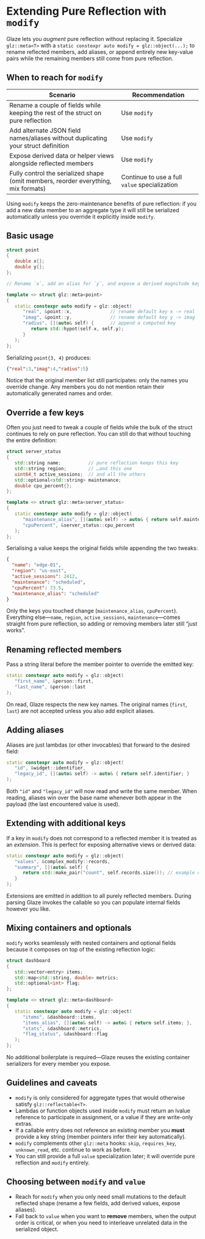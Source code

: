 # Extending Pure Reflection with `modify`

Glaze lets you _augment_ pure reflection without replacing it. Specialize `glz::meta<T>` with a `static constexpr auto modify = glz::object(...);` to rename reflected members, add aliases, or append entirely new key-value pairs while the remaining members still come from pure reflection.

## When to reach for `modify`

| Scenario | Recommendation |
| --- | --- |
| Rename a couple of fields while keeping the rest of the struct on pure reflection | Use `modify` |
| Add alternate JSON field names/aliases without duplicating your struct definition | Use `modify` |
| Expose derived data or helper views alongside reflected members | Use `modify` |
| Fully control the serialized shape (omit members, reorder everything, mix formats) | Continue to use a full `value` specialization |

Using `modify` keeps the zero-maintenance benefits of pure reflection: if you add a new data member to an aggregate type it will still be serialized automatically unless you override it explicitly inside `modify`.

## Basic usage

```cpp
struct point
{
   double x{};
   double y{};
};

// Rename `x`, add an alias for `y`, and expose a derived magnitude key

template <> struct glz::meta<point>
{
   static constexpr auto modify = glz::object(
      "real", &point::x,              // rename default key x -> real
      "imag", &point::y,              // rename default key y -> imag
      "radius", [](auto& self) {      // append a computed key
         return std::hypot(self.x, self.y);
      }
   );
};
```

Serializing `point{3, 4}` produces:

```json
{"real":3,"imag":4,"radius":5}
```

Notice that the original member list still participates: only the names you override change. Any members you do not mention retain their automatically generated names and order.

## Override a few keys

Often you just need to tweak a couple of fields while the bulk of the struct continues to rely on pure reflection. You can still do that without touching the entire definition:

```cpp
struct server_status
{
   std::string name;          // pure reflection keeps this key
   std::string region;        // …and this one
   uint64_t active_sessions;  // and all the others
   std::optional<std::string> maintenance;
   double cpu_percent{};
};

template <> struct glz::meta<server_status>
{
   static constexpr auto modify = glz::object(
      "maintenance_alias", [](auto& self) -> auto& { return self.maintenance; },
      "cpuPercent", &server_status::cpu_percent
   );
};
```

Serialising a value keeps the original fields while appending the two tweaks:

```json
{
  "name": "edge-01",
  "region": "us-east",
  "active_sessions": 2412,
  "maintenance": "scheduled",
  "cpuPercent": 73.5,
  "maintenance_alias": "scheduled"
}
```

Only the keys you touched change (`maintenance_alias`, `cpuPercent`). Everything else—`name`, `region`, `active_sessions`, `maintenance`—comes straight from pure reflection, so adding or removing members later still “just works”.

## Renaming reflected members

Pass a string literal before the member pointer to override the emitted key:

```cpp
static constexpr auto modify = glz::object(
   "first_name", &person::first,
   "last_name", &person::last
);
```

On read, Glaze respects the new key names. The original names (`first`, `last`) are not accepted unless you also add explicit aliases.

## Adding aliases

Aliases are just lambdas (or other invocables) that forward to the desired field:

```cpp
static constexpr auto modify = glz::object(
   "id", &widget::identifier,
   "legacy_id", [](auto& self) -> auto& { return self.identifier; }
);
```

Both `"id"` and `"legacy_id"` will now read and write the same member. When reading, aliases win over the base name whenever both appear in the payload (the last encountered value is used).

## Extending with additional keys

If a key in `modify` does not correspond to a reflected member it is treated as an _extension_. This is perfect for exposing alternative views or derived data:

```cpp
static constexpr auto modify = glz::object(
   "values", &complex_modify::records,
   "summary", [](auto& self) {
      return std::make_pair("count", self.records.size()); // example of a helper view
   }
);
```

Extensions are emitted in addition to all purely reflected members. During parsing Glaze invokes the callable so you can populate internal fields however you like.

## Mixing containers and optionals

`modify` works seamlessly with nested containers and optional fields because it composes on top of the existing reflection logic:

```cpp
struct dashboard
{
   std::vector<entry> items;
   std::map<std::string, double> metrics;
   std::optional<int> flag;
};

template <> struct glz::meta<dashboard>
{
   static constexpr auto modify = glz::object(
      "items", &dashboard::items,
      "items_alias", [](auto& self) -> auto& { return self.items; },
      "stats", &dashboard::metrics,
      "flag_status", &dashboard::flag
   );
};
```

No additional boilerplate is required—Glaze reuses the existing container serializers for every member you expose.

## Guidelines and caveats

- `modify` is only considered for aggregate types that would otherwise satisfy `glz::reflectable<T>`.
- Lambdas or function objects used inside `modify` must return an lvalue reference to participate in assignment, or a value if they are write-only extras.
- If a callable entry does not reference an existing member you **must** provide a key string (member pointers infer their key automatically).
- `modify` complements other `glz::meta` hooks: `skip`, `requires_key`, `unknown_read`, etc. continue to work as before.
- You can still provide a full `value` specialization later; it will override pure reflection and `modify` entirely.

## Choosing between `modify` and `value`

- Reach for `modify` when you only need small mutations to the default reflected shape (rename a few fields, add derived values, expose aliases).
- Fall back to `value` when you want to **remove** members, when the output order is critical, or when you need to interleave unrelated data in the serialized object.
